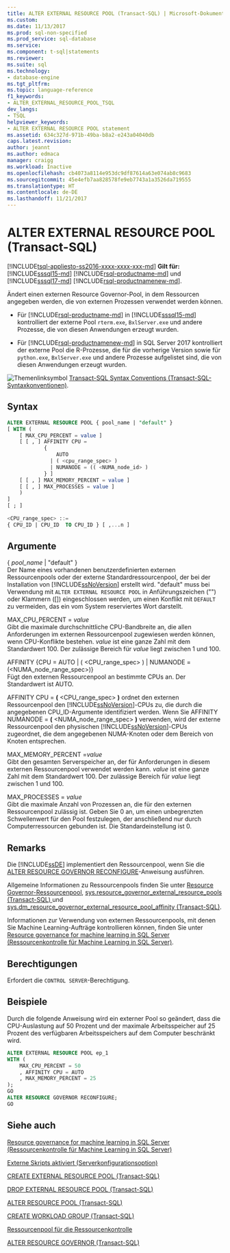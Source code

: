 ```yaml
---
title: ALTER EXTERNAL RESOURCE POOL (Transact-SQL) | Microsoft-Dokumentation
ms.custom: 
ms.date: 11/13/2017
ms.prod: sql-non-specified
ms.prod_service: sql-database
ms.service: 
ms.component: t-sql|statements
ms.reviewer: 
ms.suite: sql
ms.technology:
- database-engine
ms.tgt_pltfrm: 
ms.topic: language-reference
f1_keywords:
- ALTER_EXTERNAL_RESOURCE_POOL_TSQL
dev_langs:
- TSQL
helpviewer_keywords:
- ALTER EXTERNAL RESOURCE POOL statement
ms.assetid: 634c327d-971b-49ba-b8a2-e243a04040db
caps.latest.revision: 
author: jeannt
ms.author: edmaca
manager: craigg
ms.workload: Inactive
ms.openlocfilehash: cb4073a8114e953dc9df87614a63e074ab8c9683
ms.sourcegitcommit: 45e4efb7aa828578fe9eb7743a1a3526da719555
ms.translationtype: HT
ms.contentlocale: de-DE
ms.lasthandoff: 11/21/2017
---
```

# <a name="alter-external-resource-pool-transact-sql"></a>ALTER EXTERNAL RESOURCE POOL (Transact-SQL)
[!INCLUDE[tsql-appliesto-ss2016-xxxx-xxxx-xxx-md](../../includes/tsql-appliesto-ss2016-xxxx-xxxx-xxx-md.md)]
**Gilt für:** [!INCLUDE[sssql15-md](../../includes/sssql15-md.md)] [!INCLUDE[rsql-productname-md](../../includes/rsql-productname-md.md)] und [!INCLUDE[sssql17-md](../../includes/sssql17-md.md)] [!INCLUDE[rsql-productnamenew-md](../../includes/rsql-productnamenew-md.md)].

Ändert einen externen Resource Governor-Pool, in dem Ressourcen angegeben werden, die von externen Prozessen verwendet werden können. 

+ Für [!INCLUDE[rsql-productname-md](../../includes/rsql-productname-md.md)] in [!INCLUDE[sssql15-md](../../includes/sssql15-md.md)] kontrolliert der externe Pool `rterm.exe`, `BxlServer.exe` und andere Prozesse, die von diesen Anwendungen erzeugt wurden.

+ Für [!INCLUDE[rsql-productnamenew-md](../../includes/rsql-productnamenew-md.md)] in SQL Server 2017 kontrolliert der externe Pool die R-Prozesse, die für die vorherige Version sowie für `python.exe`, `BxlServer.exe` und andere Prozesse aufgelistet sind, die von diesen Anwendungen erzeugt wurden.

 ![Themenlinksymbol](../../database-engine/configure-windows/media/topic-link.gif "Topic link icon") [Transact-SQL Syntax Conventions (Transact-SQL-Syntaxkonventionen)](../../t-sql/language-elements/transact-sql-syntax-conventions-transact-sql.md).

## <a name="syntax"></a>Syntax

```sql
ALTER EXTERNAL RESOURCE POOL { pool_name | "default" }
[ WITH (
    [ MAX_CPU_PERCENT = value ]
    [ [ , ] AFFINITY CPU =
            {
                AUTO
              | ( <cpu_range_spec> )
              | NUMANODE = (( <NUMA_node_id> )
            } ]   
    [ [ , ] MAX_MEMORY_PERCENT = value ]
    [ [ , ] MAX_PROCESSES = value ]
    )
]
[ ; ]
  
<CPU_range_spec> ::=
{ CPU_ID | CPU_ID  TO CPU_ID } [ ,...n ]
```  
  
## <a name="arguments"></a>Argumente

{ *pool_name* | "default" }  
Der Name eines vorhandenen benutzerdefinierten externen Ressourcenpools oder der externe Standardressourcenpool, der bei der Installation von [!INCLUDE[ssNoVersion](../../includes/ssnoversion-md.md)] erstellt wird.
"default" muss bei Verwendung mit `ALTER EXTERNAL RESOURCE POOL` in Anführungszeichen ("") oder Klammern ([]) eingeschlossen werden, um einen Konflikt mit `DEFAULT` zu vermeiden, das ein vom System reserviertes Wort darstellt.


MAX_CPU_PERCENT = *value*  
Gibt die maximale durchschnittliche CPU-Bandbreite an, die allen Anforderungen im externen Ressourcenpool zugewiesen werden können, wenn CPU-Konflikte bestehen. *value* ist eine ganze Zahl mit dem Standardwert 100. Der zulässige Bereich für *value* liegt zwischen 1 und 100.


AFFINITY {CPU = AUTO | ( \<CPU_range_spec> ) | NUMANODE = (\<NUMA_node_range_spec>)}  
Fügt den externen Ressourcenpool an bestimmte CPUs an. Der Standardwert ist AUTO.

AFFINITY CPU = **(** \<CPU_range_spec> **)** ordnet den externen Ressourcenpool den [!INCLUDE[ssNoVersion](../../includes/ssnoversion-md.md)]-CPUs zu, die durch die angegebenen CPU_ID-Argumente identifiziert werden. Wenn Sie AFFINITY NUMANODE = **(** \<NUMA_node_range_spec> **)** verwenden, wird der externe Ressourcenpool den physischen [!INCLUDE[ssNoVersion](../../includes/ssnoversion-md.md)]-CPUs zugeordnet, die dem angegebenen NUMA-Knoten oder dem Bereich von Knoten entsprechen.


MAX_MEMORY_PERCENT =*value*  
Gibt den gesamten Serverspeicher an, der für Anforderungen in diesem externen Ressourcenpool verwendet werden kann. *value* ist eine ganze Zahl mit dem Standardwert 100. Der zulässige Bereich für *value* liegt zwischen 1 und 100.


MAX_PROCESSES = *value*  
Gibt die maximale Anzahl von Prozessen an, die für den externen Ressourcenpool zulässig ist. Geben Sie 0 an, um einen unbegrenzten Schwellenwert für den Pool festzulegen, der anschließend nur durch Computerressourcen gebunden ist. Die Standardeinstellung ist 0.

## <a name="remarks"></a>Remarks

Die [!INCLUDE[ssDE](../../includes/ssde-md.md)] implementiert den Ressourcenpool, wenn Sie die [ALTER RESOURCE GOVERNOR RECONFIGURE](../../t-sql/statements/alter-resource-governor-transact-sql.md)-Anweisung ausführen.

Allgemeine Informationen zu Ressourcenpools finden Sie unter [Resource Governor-Ressourcenpool](../../relational-databases/resource-governor/resource-governor-resource-pool.md), [sys.resource_governor_external_resource_pools &#40;Transact-SQL&#41; ](../../relational-databases/system-catalog-views/sys-resource-governor-external-resource-pools-transact-sql.md) und [sys.dm_resource_governor_external_resource_pool_affinity &#40;Transact-SQL&#41;](../../relational-databases/system-dynamic-management-views/sys-dm-resource-governor-external-resource-pool-affinity-transact-sql.md).  

Informationen zur Verwendung von externen Ressourcenpools, mit denen Sie Machine Learning-Aufträge kontrollieren können, finden Sie unter [Resource governance for machine learning in SQL Server (Ressourcenkontrolle für Machine Learning in SQL Server)](../../advanced-analytics/r/resource-governance-for-r-services.md).
## <a name="permissions"></a>Berechtigungen

Erfordert die `CONTROL SERVER`-Berechtigung.

## <a name="examples"></a>Beispiele

Durch die folgende Anweisung wird ein externer Pool so geändert, dass die CPU-Auslastung auf 50 Prozent und der maximale Arbeitsspeicher auf 25 Prozent des verfügbaren Arbeitsspeichers auf dem Computer beschränkt wird.
  
```sql
ALTER EXTERNAL RESOURCE POOL ep_1
WITH (
    MAX_CPU_PERCENT = 50
    , AFFINITY CPU = AUTO
    , MAX_MEMORY_PERCENT = 25
);
GO
ALTER RESOURCE GOVERNOR RECONFIGURE;
GO
```

## <a name="see-also"></a>Siehe auch

[Resource governance for machine learning in SQL Server (Ressourcenkontrolle für Machine Learning in SQL Server)](../../advanced-analytics/r/resource-governance-for-r-services.md)

[Externe Skripts aktiviert (Serverkonfigurationsoption)](../../database-engine/configure-windows/external-scripts-enabled-server-configuration-option.md)

[CREATE EXTERNAL RESOURCE POOL &#40;Transact-SQL&#41;](../../t-sql/statements/create-external-resource-pool-transact-sql.md)

[DROP EXTERNAL RESOURCE POOL &#40;Transact-SQL&#41;](../../t-sql/statements/drop-external-resource-pool-transact-sql.md)

[ALTER RESOURCE POOL &#40;Transact-SQL&#41;](../../t-sql/statements/alter-resource-pool-transact-sql.md)

[CREATE WORKLOAD GROUP &#40;Transact-SQL&#41;](../../t-sql/statements/create-workload-group-transact-sql.md)

[Ressourcenpool für die Ressourcenkontrolle](../../relational-databases/resource-governor/resource-governor-resource-pool.md)

[ALTER RESOURCE GOVERNOR &#40;Transact-SQL&#41;](../../t-sql/statements/alter-resource-governor-transact-sql.md) 
